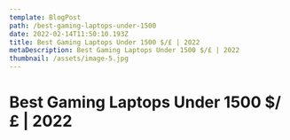 ```yaml
---
template: BlogPost
path: /best-gaming-laptops-under-1500
date: 2022-02-14T11:50:10.193Z
title: Best Gaming Laptops Under 1500 $/£ | 2022
metaDescription: Best Gaming Laptops Under 1500 $/£ | 2022
thumbnail: /assets/image-5.jpg
---
```

# Best Gaming Laptops Under 1500 $/£ | 2022
